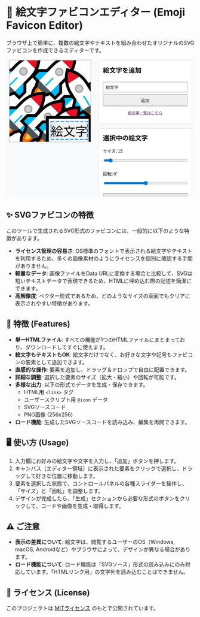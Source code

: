 # 🎨 絵文字ファビコンエディター (Emoji Favicon Editor)

ブラウザ上で簡単に、複数の絵文字やテキストを組み合わせたオリジナルのSVGファビコンを作成できるエディターです。

![絵文字ファビコンエディターのスクリーンショット](screenshot.jpg)

## ✨ SVGファビコンの特徴

このツールで生成されるSVG形式のファビコンには、一般的に以下のような特徴があります。

*   **ライセンス管理の容易さ**: OS標準のフォントで表示される絵文字やテキストを利用するため、多くの画像素材のようにライセンスを個別に確認する手間がありません。
*   **軽量なデータ**: 画像ファイルをData URLに変換する場合と比較して、SVGは短いテキストデータで表現できるため、HTMLに埋め込む際の記述を簡潔にできます。
*   **高解像度**: ベクター形式であるため、どのようなサイズの画面でもクリアに表示されやすい特徴があります。

## 🚀 特徴 (Features)

*   **単一HTMLファイル**: すべての機能が1つのHTMLファイルにまとまっており、ダウンロードしてすぐに使えます。
*   **絵文字もテキストもOK**: 絵文字だけでなく、お好きな文字や記号もファビコンの要素として追加できます。
*   **直感的な操作**: 要素を追加し、ドラッグ＆ドロップで自由に配置できます。
*   **詳細な調整**: 選択した要素のサイズ（拡大・縮小）や回転が可能です。
*   **多様な出力**: 以下の形式でデータを生成・保存できます。
    *   HTML用 `<link>` タグ
    *   ユーザースクリプト用 `@icon` データ
    *   SVGソースコード
    *   PNG画像 (256x256)
*   **ロード機能**: 生成したSVGソースコードを読み込み、編集を再開できます。

## 🖥️ 使い方 (Usage)

1.  入力欄にお好みの絵文字や文字を入力し、「追加」ボタンを押します。
2.  キャンバス（エディター領域）に表示された要素をクリックで選択し、ドラッグして好きな位置に移動します。
3.  要素を選択した状態で、コントロールパネルの各種スライダーを操作し、「サイズ」と「回転」を調整します。
4.  デザインが完成したら、「生成」セクションから必要な形式のボタンをクリックして、コードや画像を生成・取得します。

## ⚠️ ご注意

*   **表示の差異について**: 絵文字は、閲覧するユーザーのOS（Windows, macOS, Androidなど）やブラウザによって、デザインが異なる場合があります。
*   **ロード機能について**: ロード機能は「SVGソース」形式の読み込みにのみ対応しています。「HTMLリンク用」の文字列を読み込むことはできません。

## 📜 ライセンス (License)

このプロジェクトは [MITライセンス](LICENSE) のもとで公開されています。
